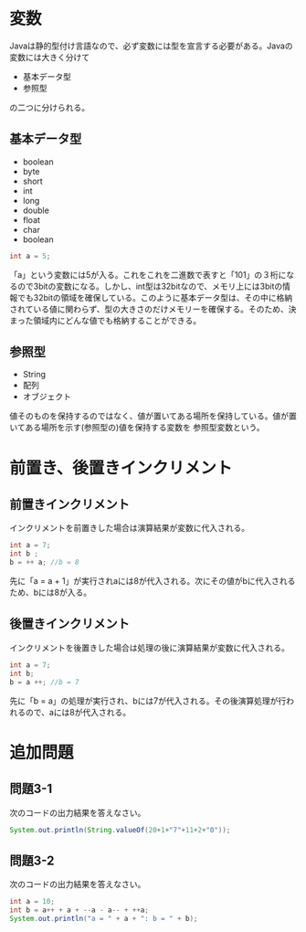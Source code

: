 # 変数
Javaは静的型付け言語なので、必ず変数には型を宣言する必要がある。Javaの変数には大きく分けて

- 基本データ型
- 参照型

の二つに分けられる。

## 基本データ型
- boolean
- byte
- short
- int
- long
- double
- float
- char
- boolean

```Java
int a = 5;
```
「a」という変数には5が入る。これをこれを二進数で表すと「101」の３桁になるので3bitの変数になる。しかし、int型は32bitなので、メモリ上には3bitの情報でも32bitの領域を確保している。このように基本データ型は、その中に格納されている値に関わらず、型の大きさのだけメモリーを確保する。そのため、決まった領域内にどんな値でも格納することができる。

## 参照型
- String
- 配列
- オブジェクト  

値そのものを保持するのではなく、値が置いてある場所を保持している。値が置いてある場所を示す(参照型の)値を保持する変数を 参照型変数という。

# 前置き、後置きインクリメント

## 前置きインクリメント
インクリメントを前置きした場合は演算結果が変数に代入される。

```Java
int a = 7;
int b ;
b = ++ a; //b = 8
```

先に「a = a + 1」が実行されaには8が代入される。次にその値がbに代入されるため、bには8が入る。

## 後置きインクリメント
インクリメントを後置きした場合は処理の後に演算結果が変数に代入される。

```Java
int a = 7;
int b;
b = a ++; //b = 7
```
先に「b = a」の処理が実行され、bには7が代入される。その後演算処理が行われるので、aには8が代入される。

# 追加問題

## 問題3-1
次のコードの出力結果を答えなさい。
```Java
System.out.println(String.valueOf(20+1+"7"+11+2+"0"));
```

## 問題3-2
次のコードの出力結果を答えなさい。
```java
int a = 10;
int b = a++ + a + --a - a-- + ++a;
System.out.println("a = " + a + ": b = " + b);
```
